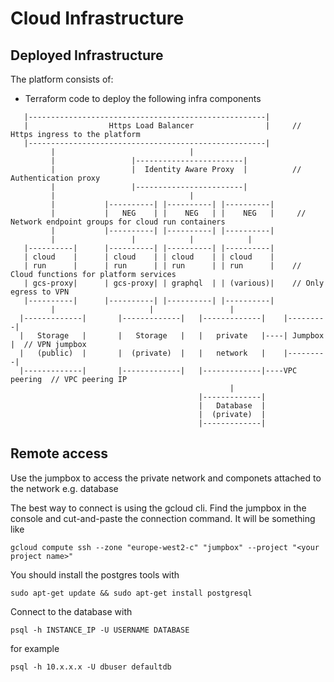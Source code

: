 # Cloud Infrastructure

## Deployed Infrastructure

The platform consists of:

- Terraform code to deploy the following infra components

```
   |-----------------------------------------------------|
   |                  Https Load Balancer                |     // Https ingress to the platform
   |-----------------------------------------------------|
         |                              |
         |                 |------------------------|
         |                 |  Identity Aware Proxy  |          // Authentication proxy
         |                 |------------------------|
         |                              |
         |           |----------| |----------| |----------|
         |           |   NEG    | |    NEG   | |    NEG   |     // Network endpoint groups for cloud run containers
         |           |----------| |----------| |----------|
         |                 |            |            |
   |----------|      |----------| |----------| |----------|
   | cloud    |      | cloud    | | cloud    | | cloud    |
   | run      |      | run      | | run      | | run      |    // Cloud functions for platform services
   | gcs-proxy|      | gcs-proxy| | graphql  | | (various)|    // Only egress to VPN
   |----------|      |----------| |----------| |----------|
         |                     |                 |
  |-------------|       |-------------|   |-------------|    |---------|
  |   Storage   |       |   Storage   |   |   private   |----| Jumpbox |  // VPN jumpbox
  |   (public)  |       |  (private)  |   |   network   |    |---------|
  |-------------|       |-------------|   |-------------|----VPC peering  // VPC peering IP
                                                 |
                                          |-------------|
                                          |   Database  |
                                          |  (private)  |
                                          |-------------|

```

## Remote access

Use the jumpbox to access the private network and componets attached to the network e.g. database

The best way to connect is using the gcloud cli. Find the jumpbox in the console and cut-and-paste the connection command. It will be something like

```
gcloud compute ssh --zone "europe-west2-c" "jumpbox" --project "<your project name>"
```

You should install the postgres tools with

```
sudo apt-get update && sudo apt-get install postgresql
```

Connect to the database with

```
psql -h INSTANCE_IP -U USERNAME DATABASE
```

for example

```
psql -h 10.x.x.x -U dbuser defaultdb
```
